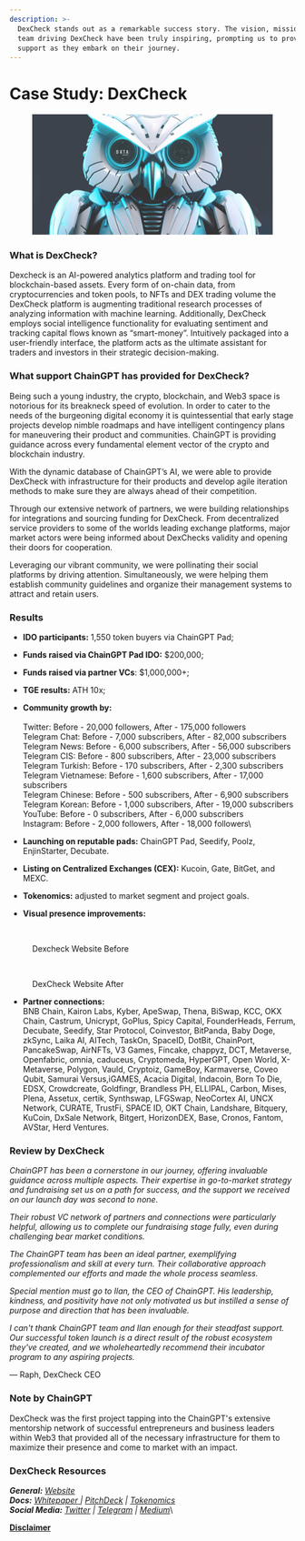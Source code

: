 ```yaml
---
description: >-
  DexCheck stands out as a remarkable success story. The vision, mission, and
  team driving DexCheck have been truly inspiring, prompting us to provide full
  support as they embark on their journey.
---
```


# Case Study: DexCheck

<figure><img src="../../.gitbook/assets/Dexcheck.png" alt=""><figcaption></figcaption></figure>

### What is DexCheck? <a href="#ff4b" id="ff4b"></a>

Dexcheck is an AI-powered analytics platform and trading tool for blockchain-based assets. Every form of on-chain data, from cryptocurrencies and token pools, to NFTs and DEX trading volume the DexCheck platform is augmenting traditional research processes of analyzing information with machine learning. Additionally, DexCheck employs social intelligence functionality for evaluating sentiment and tracking capital flows known as “smart-money”. Intuitively packaged into a user-friendly interface, the platform acts as the ultimate assistant for traders and investors in their strategic decision-making.

### What support ChainGPT has provided for DexCheck? <a href="#c7c4" id="c7c4"></a>

Being such a young industry, the crypto, blockchain, and Web3 space is notorious for its breakneck speed of evolution. In order to cater to the needs of the burgeoning digital economy it is quintessential that early stage projects develop nimble roadmaps and have intelligent contingency plans for maneuvering their product and communities. ChainGPT is providing guidance across every fundamental element vector of the crypto and blockchain industry.

With the dynamic database of ChainGPT’s AI, we were able to provide DexCheck with infrastructure for their products and develop agile iteration methods to make sure they are always ahead of their competition.

Through our extensive network of partners, we were building relationships for integrations and sourcing funding for DexCheck. From decentralized service providers to some of the worlds leading exchange platforms, major market actors were being informed about DexChecks validity and opening their doors for cooperation.

Leveraging our vibrant community, we were pollinating their social platforms by driving attention. Simultaneously, we were helping them establish community guidelines and organize their management systems to attract and retain users.

### Results

* **IDO participants:** 1,550 token buyers via ChainGPT Pad;
* **Funds raised via ChainGPT Pad IDO:** $200,000;
* **Funds raised via partner VCs**: $1,000,000+;
* **TGE results:** ATH 10x;
* **Community growth by:**\
  \
  Twitter: Before - 20,000 followers, After - 175,000 followers\
  Telegram Chat: Before - 7,000 subscribers, After - 82,000 subscribers\
  Telegram News: Before - 6,000 subscribers, After - 56,000 subscribers\
  Telegram CIS: Before - 800 subscribers, After - 23,000 subscribers\
  Telegram Turkish: Before - 170 subscribers, After - 2,300 subscribers\
  Telegram Vietnamese: Before - 1,600 subscribers, After - 17,000 subscribers\
  Telegram Chinese: Before - 500 subscribers, After - 6,900 subscribers\
  Telegram Korean: Before - 1,000 subscribers, After - 19,000 subscribers\
  YouTube: Before - 0 subscribers, After - 6,000 subscribers\
  Instagram: Before - 2,000 followers, After - 18,000 followers\

* **Launching on reputable pads:** ChainGPT Pad, Seedify, Poolz, EnjinStarter, Decubate.
* **Listing on Centralized Exchanges (CEX):** Kucoin, Gate, BitGet, and MEXC.&#x20;
* **Tokenomics:** adjusted to market segment and project goals.&#x20;
* **Visual presence improvements:**

<figure><img src="https://lh6.googleusercontent.com/k1PCJwLiu3v649yPTm3a6GVRsSFgxNyk_TscZ5Z-EfLz0zImc6BGj9B-N5QpNvMOtuBdH6dWfOnYxijcGZWoeGC7uLtWm_87IqRoki4ODSmPvA3zx9Ih6VjEnKatbQkLrBlPZTSyNh-AcKw6eIAuJRQRmQ=s2048" alt=""><figcaption><p>Dexcheck Website Before</p></figcaption></figure>

<figure><img src="https://lh5.googleusercontent.com/IUKi3pnPPZJT8ENFmZqBSnx2xxHKLMfZHjfJ5UO1Rj6EFVBphzc6Jlm2sNNeu-fX08NJp4Aesvl7YoQsCjmGSyfe61KlgWrnHb2ZiIQRXp9jQytLMXVA7I6G--vMBIU3zttEdQvV7Zn_D5SAWWWkVL_bng=s2048" alt=""><figcaption><p>DexCheck Website After</p></figcaption></figure>

* **Partner connections:**\
  BNB Chain, Kairon Labs, Kyber, ApeSwap, Thena, BiSwap, KCC, OKX Chain, Castrum, Unicrypt, GoPlus, Spicy Capital, FounderHeads, Ferrum, Decubate, Seedify, Star Protocol, Coinvestor, BitPanda, Baby Doge, zkSync, Laika AI, AITech, TaskOn, SpaceID, DotBit, ChainPort, PancakeSwap, AirNFTs, V3 Games, Fincake, chappyz, DCT, Metaverse, Openfabric, omnia, caduceus, Cryptomeda, HyperGPT, Open World, X-Metaverse, Polygon, Vauld, Cryptoiz, GameBoy, Karmaverse, Coveo Qubit, Samurai Versus,iGAMES, Acacia Digital, Indacoin, Born To Die, EDSX, Crowdcreate, Goldfingr, Brandless PH, ELLIPAL, Carbon, Mises, Plena, Assetux, certik, Synthswap, LFGSwap, NeoCortex AI, UNCX Network, CURATE, TrustFi, SPACE ID, OKT Chain, Landshare, Bitquery, KuCoin, DxSale Network, Bitgert, HorizonDEX, Base, Cronos, Fantom, AVStar, Herd Ventures.

### Review by DexCheck

_ChainGPT has been a cornerstone in our journey, offering invaluable guidance across multiple aspects. Their expertise in go-to-market strategy and fundraising set us on a path for success, and the support we received on our launch day was second to none._

_Their robust VC network of partners and connections were particularly helpful, allowing us to complete our fundraising stage fully, even during challenging bear market conditions._

_The ChainGPT team has been an ideal partner, exemplifying professionalism and skill at every turn. Their collaborative approach complemented our efforts and made the whole process seamless._

_Special mention must go to Ilan, the CEO of ChainGPT. His leadership, kindness, and positivity have not only motivated us but instilled a sense of purpose and direction that has been invaluable._

_I can't thank ChainGPT team and Ilan enough for their steadfast support. Our successful token launch is a direct result of the robust ecosystem they've created, and we wholeheartedly recommend their incubator program to any aspiring projects._

— Raph, DexCheck CEO

### Note by ChainGPT

DexCheck was the first project tapping into the ChainGPT's extensive mentorship network of successful entrepreneurs and business leaders within Web3 that provided all of the necessary infrastructure for them to maximize their presence and come to market with an impact.&#x20;

### DexCheck Resources

_**General:**_ [_Website_](https://dexcheck.io/)\
_**Docs:**_ [_Whitepaper_ ](https://dexcheck.gitbook.io/whitepaper/general/about-dexcheck)_|_ [_PitchDeck_](https://docsend.com/view/vmsj3yik54xtrie5) _|_ [_Tokenomics_](https://docs.google.com/spreadsheets/d/1Xs2XukJirRPFABLxmta7WgI\_EjrXFXvV/edit?usp=sharing\&ouid=113353683765664790724\&rtpof=true\&sd=true)\
_**Social Media:**_ [_Twitter_](https://twitter.com/dexcheck\_io) _|_ [_Telegram_](https://t.me/dexcheck) _|_ [_Medium_](https://medium.com/@DexCheck)\




[**Disclaimer**](../../misc/legal-docs/disclaimer.md)
